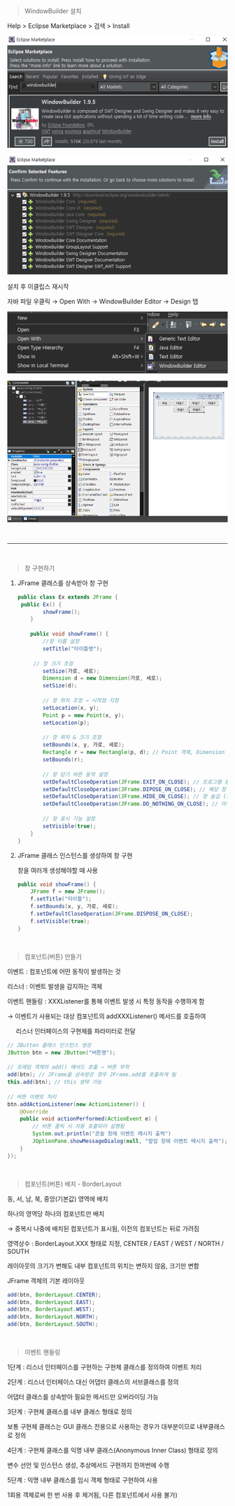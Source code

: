 > WindowBuilder 설치

Help > Eclipse Marketplace > 검색 > Install

<img src="./img/swing001.PNG"><br>

<img src="./img/swing002.PNG"><br>

설치 후 이클립스 재시작

자바 파일 우클릭 → Open With → WindowBuilder Editor → Design 탭

<img src="./img/swing003.PNG"><br>

<img src="./img/swing004.PNG"><br>

<br>

---

<br>

> 창 구현하기

1. JFrame 클래스를 상속받아 창 구현

   ```java
   public class Ex extends JFrame {
   	public Ex() {
           showFrame();
       }
       
       public void showFrame() {
           //창 이름 설정
           setTitle("타이틀명");
           
       	// 창 크기 조정
           setSize(가로, 세로);
           Dimension d = new Dimension(가로, 세로);
           setSize(d);
           
           // 창 위치 조정 → 시작점 지정
           setLocation(x, y);
           Point p = new Point(x, y);
           setLocation(p);
           
           // 창 위치 & 크기 조정
           setBounds(x, y, 가로, 세로);
           Rectangle r = new Rectangle(p, d); // Point 객체, Dimension 객체
           setBounds(r);
           
           // 창 닫기 버튼 동작 설정
           setDefaultCloseOperation(JFrame.EXIT_ON_CLOSE); // 프로그램 종료 (모든 창 종료)
           setDefaultCloseOperation(JFrame.DIPOSE_ON_CLOSE); // 해당 창 종료
           setDefaultCloseOperation(JFrame.HIDE_ON_CLOSE); // 창 숨김 (기본값)
           setDefaultCloseOperation(JFrame.DO_NOTHING_ON_CLOSE); // 아무 동작 안함
           
           // 창 표시 기능 설정
           setVisible(true);
       }
   }
   ```

2. JFrame 클래스 인스턴스를 생성하여 창 구현

   창을 여러개 생성해야할 때 사용

   ```java
   public void showFrame() {
       JFrame f = new JFrame();
       f.setTitle("타이틀");
       f.setBounds(x, y, 가로, 세로);
       f.setDefaultCloseOperation(JFrame.DISPOSE_ON_CLOSE);
       f.setVisible(true);
   }
   ```

<br>

> 컴포넌트(버튼) 만들기

이벤트 : 컴포넌트에 어떤 동작이 발생하는 것

리스너 : 이벤트 발생을 감지하는 객체

이벤트 핸들링 : XXXListener를 통해 이벤트 발생 시 특정 동작을 수행하게 함

→ 이벤트가 사용되는 대상 컴포넌트의 addXXXListener() 메서드를 호출하여 

&nbsp;&nbsp;&nbsp;&nbsp;&nbsp;리스너 인터페이스의 구현체를 파라미터로 전달

```java
// JButton 클래스 인스턴스 생성
JButton btn = new JButton("버튼명");

// 프레임 객체의 add() 메서드 호출 → 버튼 부착
add(btn); // JFrame을 상속받은 경우 JFrame.add를 호출하게 됨
this.add(btn); // this 생략 가능

// 버튼 이벤트 처리
btn.addActionListener(new ActionListener() {
	@Override
	public void actionPerformed(ActionEvent e) {
        // 버튼 클릭 시 자동 호출되어 실행됨
        System.out.println("콘솔 창에 이벤트 메시지 출력")
		JOptionPane.showMessageDialog(null, "팝업 창에 이벤트 메시지 출력");
	}
});
```

<br>

>  컴포넌트(버튼) 배치 - BorderLayout

동, 서, 남, 북, 중앙(기본값) 영역에 배치

하나의 영역당 하나의 컴포넌트만 배치 

→ 중복시 나중에 배치된 컴포넌트가 표시됨, 이전의 컴포넌트는 뒤로 가려짐

영역상수 : BorderLayout.XXX 형태로 지정, CENTER / EAST / WEST / NORTH / SOUTH

레이아웃의 크기가 변해도 내부 컴포넌트의 위치는 변하지 않음, 크기만 변함

JFrame 객체의 기본 레이아웃

```java
add(btn, BorderLayout.CENTER); 
add(btn, BorderLayout.EAST);
add(btn, BorderLayout.WEST);
add(btn, BorderLayout.NORTH);
add(btn, BorderLayout.SOUTH);
```

<br>

> 이벤트 핸들링

1단계 : 리스너 인터페이스를 구현하는 구현체 클래스를 정의하여 이벤트 처리

2단계 : 리스너 인터페이스 대신 어댑터 클래스의 서브클래스를 정의

어댑터 클래스를 상속받아 필요한 메서드만 오버라이딩 가능

3단계 : 구현체 클래스를 내부 클래스 형태로 정의

보통 구현체 클래스는 GUI 클래스 전용으로 사용하는 경우가 대부분이므로 내부클래스로 정의

4단계 : 구현체 클래스를 익명 내부 클래스(Anonymous Inner Class) 형태로 정의

변수 선언 및 인스턴스 생성, 추상메서드 구현까지 한꺼번에 수행

5단계 : 익명 내부 클래스를 임시 객체 형태로 구현하여 사용

1회용 객체로써 한 번 사용 후 제거됨, 다른 컴포넌트에서 사용 불가)